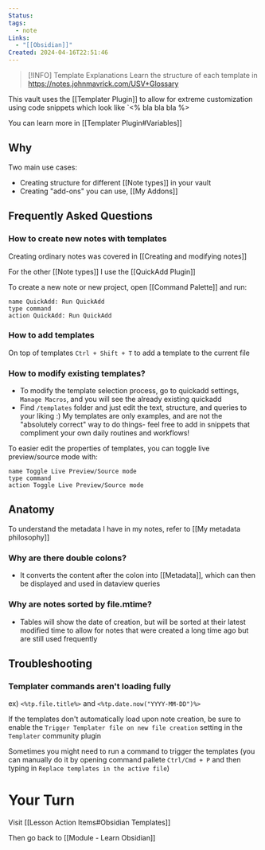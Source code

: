 ```yaml
---
Status: 
tags:
  - note
Links:
  - "[[Obsidian]]"
Created: 2024-04-16T22:51:46
---
```

> [!INFO] Template Explanations
> Learn the structure of each template in https://notes.johnmavrick.com/USV+Glossary

This vault uses the [[Templater Plugin]] to allow for extreme customization using code snippets which look like `<% bla bla bla %>

You can learn more in [[Templater Plugin#Variables]]

## Why
Two main use cases:
- Creating structure for different [[Note types]] in your vault
- Creating "add-ons" you can use, [[My Addons]]
## Frequently Asked Questions

### How to create new notes with templates
Creating ordinary notes was covered in [[Creating and modifying notes]]

For the other [[Note types]] I use the [[QuickAdd Plugin]]

To create a new note or new project, open [[Command Palette]] and run:

```button
name QuickAdd: Run QuickAdd
type command
action QuickAdd: Run QuickAdd
```

### How to add templates
On top of templates
`Ctrl + Shift + T` to add a template to the current file

### How to modify existing templates?

- To modify the template selection process, go to quickadd settings, `Manage Macros`, and you will see the already existing quickadd
- Find `/templates` folder and just edit the text, structure, and queries to your liking :) My templates are only examples, and are not the "absolutely correct" way to do things- feel free to add in snippets that compliment your own daily routines and workflows!

To easier edit the properties of templates, you can toggle live preview/source mode with:
```button
name Toggle Live Preview/Source mode
type command
action Toggle Live Preview/Source mode
```
## Anatomy

To understand the metadata I have in my notes, refer to [[My metadata philosophy]]

### Why are there double colons?

- It converts the content after the colon into [[Metadata]], which can then be displayed and used in dataview queries

### Why are notes sorted by file.mtime?

- Tables will show the date of creation, but will be sorted at their latest modified time to allow for notes that were created a long time ago but are still used frequently

## Troubleshooting

### Templater commands aren't loading fully

ex) `<%tp.file.title%>` and `<%tp.date.now("YYYY-MM-DD")%>`

If the templates don't automatically load upon note creation, be sure to enable the `Trigger Templater file on new file creation` setting in the `Templater` community plugin

Sometimes you might need to run a command to trigger the templates (you can manually do it by opening command pallete `Ctrl/Cmd + P` and then typing in `Replace templates in the active file`)

# Your Turn
Visit [[Lesson Action Items#Obsidian Templates]]

Then go back to [[Module - Learn Obsidian]]